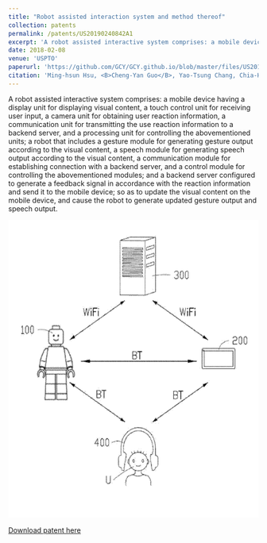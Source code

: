 ```yaml
---
title: "Robot assisted interaction system and method thereof"
collection: patents
permalink: /patents/US20190240842A1
excerpt: 'A robot assisted interactive system comprises: a mobile device having a display unit for displaying visual content, a touch control unit for receiving user input, a camera unit for obtaining user reaction information, a communication unit for transmitting the use reaction information to a backend server, and a processing unit for controlling the abovementioned units; a robot that includes a gesture module for generating gesture output according to the visual content, a speech module for generating speech output according to the visual content, a communication module for establishing connection with a backend server, and a control module for controlling the abovementioned modules; and a backend server configured to generate a feedback signal in accordance with the reaction information and send it to the mobile device; so as to update the visual content on the mobile device, and cause the robot to generate updated gesture output and speech output.'
date: 2018-02-08
venue: 'USPTO'
paperurl: 'https://github.com/GCY/GCY.github.io/blob/master/files/US20190240842A1.pdf'
citation: 'Ming-hsun Hsu, <B>Cheng-Yan Guo</B>, Yao-Tsung Chang, Chia-Hung Kuo'
---
```

A robot assisted interactive system comprises: a mobile device having a display unit for displaying visual content, a touch control unit for receiving user input, a camera unit for obtaining user reaction information, a communication unit for transmitting the use reaction information to a backend server, and a processing unit for controlling the abovementioned units; a robot that includes a gesture module for generating gesture output according to the visual content, a speech module for generating speech output according to the visual content, a communication module for establishing connection with a backend server, and a control module for controlling the abovementioned modules; and a backend server configured to generate a feedback signal in accordance with the reaction information and send it to the mobile device; so as to update the visual content on the mobile device, and cause the robot to generate updated gesture output and speech output.

<p align="center">
    <img src="/res/patent/ROBOT.png" width="600" height="600">
</p>

[Download patent here](https://github.com/GCY/GCY.github.io/blob/master/files/US20190240842A1.pdf)
